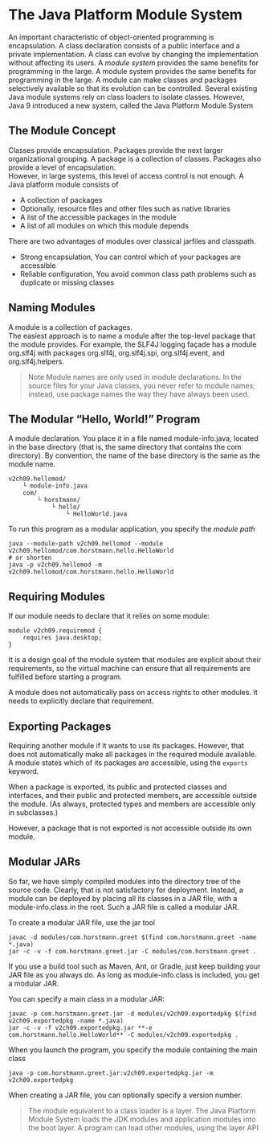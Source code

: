 # The Java Platform Module System
An important characteristic of object-oriented programming is encapsulation. A class declaration consists of a public
interface and a private implementation. A class can evolve by changing the implementation without affecting its users.
A _module system_ provides the same benefits for programming in the large. A module system provides the same benefits
for programming in the large. A module can make classes and packages selectively available so that its evolution can be
controlled. Several existing Java module systems rely on class loaders to isolate classes. However, Java 9 introduced
a new system, called the Java Platform Module System

## The Module Concept
Classes provide encapsulation. Packages provide the next larger organizational grouping. A
package is a collection of classes. Packages also provide a level of
encapsulation. \
However, in large systems, this level of access control is not enough.
A Java platform module consists of
- A collection of packages
- Optionally, resource files and other files such as native libraries
- A list of the accessible packages in the module
- A list of all modules on which this module depends

There are two advantages of modules over classical jarfiles and classpath.
- Strong encapsulation, You can control which of your packages are accessible
- Reliable configuration, You avoid common class path problems such as duplicate or missing classes

## Naming Modules
A module is a collection of packages. \
The easiest approach is to name a module after the top-level package that the module provides. For example, the SLF4J
logging façade has a module org.slf4j with packages org.slf4j, org.slf4j.spi,
org.slf4j.event, and org.slf4j.helpers.

>Note
Module names are only used in module declarations. In the source
files for your Java classes, you never refer to module names;
instead, use package names the way they have always been used.

## The Modular “Hello, World!” Program
A module declaration. You place it in a file named module-info.java, located in the base directory (that is, the same
directory that contains the com directory). By convention, the name of the base directory is the same as the module
name.
```text
v2ch09.hellomod/
    └ module-info.java
    com/
        └ horstmann/
            └ hello/
                └ HelloWorld.java
```

To run this program as a modular application, you specify the _module path_
```shell
java --module-path v2ch09.hellomod --module v2ch09.hellomod/com.horstmann.hello.HelloWorld
# or shorten
java -p v2ch09.hellomod -m v2ch09.hellomod/com.horstmann.hello.HelloWorld
```
## Requiring Modules
If our module needs to declare that it relies on some module:
```text
module v2ch09.requiremod {
    requires java.desktop;
}
```
It is a design goal of the module system that modules are explicit about their requirements, so the virtual machine can
ensure that all requirements are fulfilled before starting a program.

A module does not automatically pass on access rights to other modules. It needs to explicitly declare that requirement.

## Exporting Packages
Requiring another module if it wants to use its packages. However, that does not automatically make all packages in the
required module available. A module states which of its packages are accessible, using the `exports` keyword.

When a package is exported, its public and protected classes and interfaces, and their public and protected members, are
accessible outside the module. (As always, protected types and members are accessible only in subclasses.)

However, a package that is not exported is not accessible outside its own module.

## Modular JARs
So far, we have simply compiled modules into the directory tree of the source code. Clearly, that is not satisfactory
for deployment. Instead, a module can be deployed by placing all its classes in a JAR file, with a module-info.class in
the root. Such a JAR file is called a modular JAR.

To create a modular JAR file, use the jar tool
```shell
javac -d modules/com.horstmann.greet $(find com.horstmann.greet -name *.java)
jar -c -v -f com.horstmann.greet.jar -C modules/com.horstmann.greet .
```
If you use a build tool such as Maven, Ant, or Gradle, just keep building your JAR file as you always do. As long as
module-info.class is included, you get a modular JAR.

You can specify a main class in a modular JAR:
```text
javac -p com.horstmann.greet.jar -d modules/v2ch09.exportedpkg $(find v2ch09.exportedpkg -name *.java)
jar -c -v -f v2ch09.exportedpkg.jar **-e com.horstmann.hello.HelloWorld** -C modules/v2ch09.exportedpkg .
```
When you launch the program, you specify the module containing the main class
```shell
java -p com.horstmann.greet.jar:v2ch09.exportedpkg.jar -m v2ch09.exportedpkg
```
When creating a JAR file, you can optionally specify a version number.

> The module equivalent to a class loader is a layer. The Java Platform Module System loads the JDK modules and
> application modules into the boot layer. A program can load other modules, using the layer API


